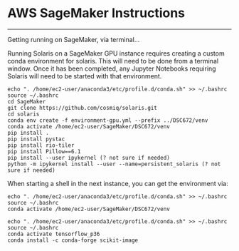 # AWS SageMaker Instructions
----

Getting running on SageMaker, via terminal...

Running Solaris on a SageMaker GPU instance requires creating a custom conda environment for solaris.  This will need to be done from a terminal window.  Once it has been completed, any Jupyter Notebooks requiring Solaris will need to be started with that environment.

```
echo ". /home/ec2-user/anaconda3/etc/profile.d/conda.sh" >> ~/.bashrc
source ~/.bashrc
cd SageMaker
git clone https://github.com/cosmiq/solaris.git
cd solaris
conda env create -f environment-gpu.yml --prefix ../DSC672/venv
conda activate /home/ec2-user/SageMaker/DSC672/venv
pip install .
pip install pystac
pip install rio-tiler
pip install Pillow==6.1
pip install --user ipykernel (? not sure if needed)
python -m ipykernel install --user --name=persistent_solaris (? not sure if needed)
```

When starting a shell in the next instance, you can get the environment via:

```
echo ". /home/ec2-user/anaconda3/etc/profile.d/conda.sh" >> ~/.bashrc
source ~/.bashrc
conda activate /home/ec2-user/SageMaker/DSC672/venv
```


```
echo ". /home/ec2-user/anaconda3/etc/profile.d/conda.sh" >> ~/.bashrc
source ~/.bashrc
conda activate tensorflow_p36
conda install -c conda-forge scikit-image
```



